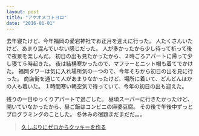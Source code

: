 ```yaml
---
layout: post
title: "アケオメコトヨロ"
date: "2016-01-01"
---
```

去年寝たけど、今年福岡の愛宕神社でお正月を迎えに行った。
人たくさんいたけど、あまり混んでいない感じだった。
人が多かったから少し待って祈って後で夜景を楽しんだ。
初日の出も見たかったから、２時ごろアパートに帰って少し寝て６時起きた。
夜は結構寒かったので、マフラーとニット帽も着てでかけた。
福岡タワーは気に入れ場所気の一つので、今年そちから初日の出を見に行った。
商店街を通じて人があまりなかったけど、場所に着いて、どんどんほかの人も着いた。
１時間寒い朝空気で待っていて、今年の初日の出も迎えた。

残りの一日ゆっくりアパートで過ごした。
昼頃スーパーに行きたかったけど、開いていなかったから、昼ご飯はコンビニの麻婆豆腐。
その後で午後中ずっとプログラミングのことした。
冬休みの宿題まだまだだ。。。

<blockquote class="instagram-media" data-instgrm-captioned data-instgrm-version="6">
    <a href="https://www.instagram.com/p/_-TE5YGclc/"  target="_blank">久しぶりにゼロからクッキーを作る</a>
</blockquote>
<script async defer src="//platform.instagram.com/en_US/embeds.js"></script>
